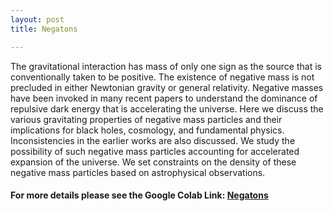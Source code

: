 ```yaml
---
layout: post
title: Negatons

---
```


The gravitational interaction has mass of only one sign as the source that is conventionally taken to be positive. 
The existence of negative mass is not precluded in either Newtonian gravity or general relativity. 
Negative masses have been invoked in many recent papers to understand the dominance of repulsive dark energy
that is accelerating the universe. Here we discuss the various gravitating properties of negative mass particles 
and their implications for black holes, cosmology, and fundamental physics. Inconsistencies in the earlier works 
are also discussed. We study the possibility of such negative mass particles accounting for accelerated expansion
of the universe. We set constraints on the density of these negative mass particles based on astrophysical observations.

#### For more details please see the Google Colab Link: [Negatons](https://github.com/AvijeetPrasad/laputas/blob/main/notebooks/negatons.ipynb)
